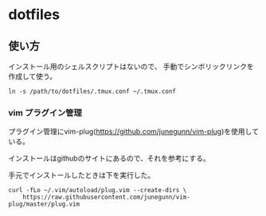 # dotfiles

## 使い方

インストール用のシェルスクリプトはないので、
手動でシンボリックリンクを作成して使う。

```
ln -s /path/to/dotfiles/.tmux.conf ~/.tmux.conf
```

### vim プラグイン管理

プラグイン管理にvim-plug(https://github.com/junegunn/vim-plug)を使用している。

インストールはgithubのサイトにあるので、それを参考にする。

手元でインストールしたときは下を実行した。

```
curl -fLo ~/.vim/autoload/plug.vim --create-dirs \
    https://raw.githubusercontent.com/junegunn/vim-plug/master/plug.vim
```
